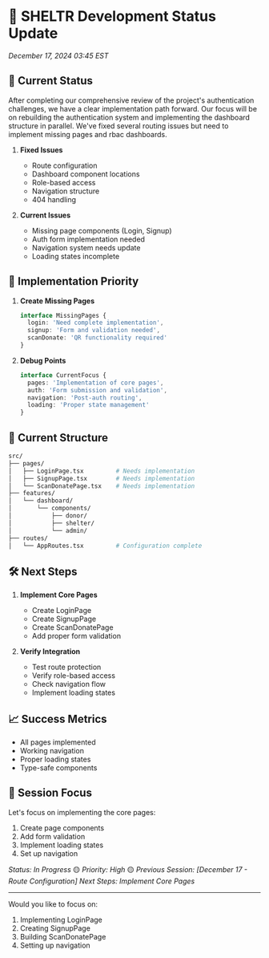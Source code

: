 # 🚀 SHELTR Development Status Update
*December 17, 2024 03:45 EST*

## 🔄 Current Status
After completing our comprehensive review of the project's authentication challenges, we have a clear implementation path forward. Our focus will be on rebuilding the authentication system and implementing the dashboard structure in parallel. We've fixed several routing issues but need to implement missing pages and rbac dashboards.

1. **Fixed Issues**
   - Route configuration
   - Dashboard component locations
   - Role-based access
   - Navigation structure
   - 404 handling

2. **Current Issues**
   - Missing page components (Login, Signup)
   - Auth form implementation needed
   - Navigation system needs update
   - Loading states incomplete

## 🎯 Implementation Priority
1. **Create Missing Pages**
   ```typescript
   interface MissingPages {
     login: 'Need complete implementation',
     signup: 'Form and validation needed',
     scanDonate: 'QR functionality required'
   }
   ```

2. **Debug Points**
   ```typescript
   interface CurrentFocus {
     pages: 'Implementation of core pages',
     auth: 'Form submission and validation',
     navigation: 'Post-auth routing',
     loading: 'Proper state management'
   }
   ```

## 📂 Current Structure
```bash
src/
├── pages/
│   ├── LoginPage.tsx         # Needs implementation
│   ├── SignupPage.tsx        # Needs implementation
│   └── ScanDonatePage.tsx    # Needs implementation
├── features/
│   └── dashboard/
│       └── components/
│           ├── donor/
│           ├── shelter/
│           └── admin/
├── routes/
│   └── AppRoutes.tsx         # Configuration complete
```

## 🛠️ Next Steps
1. **Implement Core Pages**
   - Create LoginPage
   - Create SignupPage
   - Create ScanDonatePage
   - Add proper form validation

2. **Verify Integration**
   - Test route protection
   - Verify role-based access
   - Check navigation flow
   - Implement loading states

## 📈 Success Metrics
- All pages implemented
- Working navigation
- Proper loading states
- Type-safe components

## 🎯 Session Focus
Let's focus on implementing the core pages:
1. Create page components
2. Add form validation
3. Implement loading states
4. Set up navigation

*Status: In Progress* 🟡
*Priority: High* 🟡
*Previous Session: [December 17 - Route Configuration]*
*Next Steps: Implement Core Pages*

---

Would you like to focus on:
1. Implementing LoginPage
2. Creating SignupPage
3. Building ScanDonatePage
4. Setting up navigation